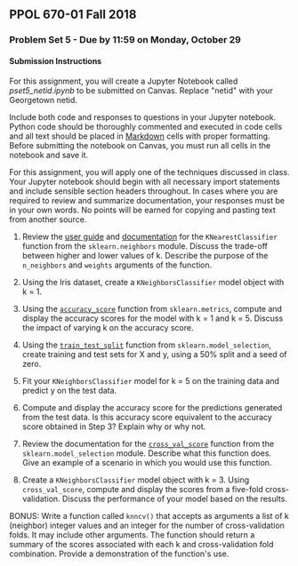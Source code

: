 ## PPOL 670-01 Fall 2018
### Problem Set 5 - Due by 11:59 on Monday, October 29

#### Submission Instructions 
For this assignment, you will create a Jupyter Notebook called *pset5_netid.ipynb* to be submitted on Canvas. Replace "netid" with your Georgetown netid. 

Include both code and responses to questions in your Jupyter notebook.  Python code should be thoroughly commented and executed in code cells and all text should be placed in [Markdown](https://www.markdownguide.org/) cells with proper formatting.  Before submitting the notebook on Canvas, you must run all cells in the notebook and save it.

For this assignment, you will apply one of the techniques discussed in class.  Your Jupyter notebook should begin with all necessary import statements and include sensible section headers throughout. In cases where you are required to review and summarize documentation, your responses must be in your own words.  No points will be earned for copying and pasting text from another source.

 1. Review the [user guide](http://scikit-learn.org/stable/modules/neighbors.html#classification) and [documentation](http://scikit-learn.org/stable/modules/generated/sklearn.neighbors.KNeighborsClassifier.html) for the `KNearestClassifier` function from the `sklearn.neighbors` module.  Discuss the trade-off between higher and lower values of k.  Describe the purpose of the `n_neighbors` and `weights` arguments of the function.

 2. Using the Iris dataset, create a `KNeighborsClassifier` model object with k = 1.  

 3. Using the [`accuracy_score`](http://scikit-learn.org/stable/modules/model_evaluation.html#accuracy-score) function from `sklearn.metrics`, compute and display the accuracy scores for the model with k = 1 and k = 5. Discuss the impact of varying k on the accuracy score.  

 4. Using the [`train_test_split`](http://scikit-learn.org/stable/modules/generated/sklearn.model_selection.train_test_split.html) function from `sklearn.model_selection`, create training and test sets for X and y, using a 50% split and a seed of zero.  

 5. Fit your `KNeighborsClassifier` model for k = 5 on the training data and predict y on the test data.

 6. Compute and display the accuracy score for the predictions generated from the test data.  Is this accuracy score equivalent to the accuracy score obtained in Step 3?  Explain why or why not.

 7. Review the documentation for the [`cross_val_score`](http://scikit-learn.org/stable/modules/generated/sklearn.model_selection.cross_val_score.html#sklearn.model_selection.cross_val_score) function from the `sklearn.model_selection` module.  Describe what this function does.  Give an example of a scenario in which you would use this function. 

 8. Create a `KNeighborsClassifier` model object with k = 3. Using `cross_val_score`, compute and display the scores from a five-fold cross-validation. Discuss the performance of your model based on the results.  

BONUS: Write a function called `knncv()` that accepts as arguments a list of k (neighbor) integer values and an integer for the number of cross-validation folds.  It may include other arguments.  The function should return a summary of the scores associated with each k and cross-validation fold combination.  Provide a demonstration of the function's use.                                                 





